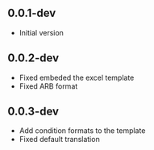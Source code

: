 ## 0.0.1-dev

- Initial version

## 0.0.2-dev

- Fixed embeded the excel template
- Fixed ARB format

## 0.0.3-dev

- Add condition formats to the template
- Fixed default translation
